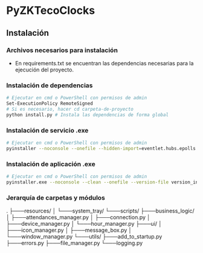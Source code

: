 # PyZKTecoClocks

## Instalación

### Archivos necesarios para instalación
-   En requirements.txt se encuentran las dependencias necesarias para la ejecución del proyecto.

### Instalación de dependencias
```bash
# Ejecutar en cmd o PowerShell con permisos de admin
Set-ExecutionPolicy RemoteSigned
# Si es necesario, hacer cd carpeta-de-proyecto
python install.py # Instala las dependencias de forma global
```

### Instalación de servicio .exe
```bash
# Ejecutar en cmd o PowerShell con permisos de admin
pyinstaller --noconsole --onefile --hidden-import=eventlet.hubs.epolls --hidden-import=eventlet.hubs.kqueue --hidden-import=eventlet.hubs.selects --hidden-import=dns --hidden-import=dns.dnssec --hidden-import=dns.e164 --hidden-import=dns.hash --hidden-import=dns.namedict --hidden-import=dns.tsigkeyring --hidden-import=dns.update --hidden-import=dns.version --hidden-import=dns.zone --hidden-import=dns.versioned schedulerService.py
```

### Instalación de aplicación .exe
```bash
# Ejecutar en cmd o PowerShell con permisos de admin
pyinstaller.exe --noconsole --clean --onefile --version-file version_info.txt --hidden-import=eventlet.hubs.epolls --hidden-import=eventlet.hubs.kqueue --hidden-import=eventlet.hubs.selects --hidden-import=dns --hidden-import=dns.dnssec --hidden-import=dns.e164 --hidden-import=dns.hash --hidden-import=dns.namedict --hidden-import=dns.tsigkeyring --hidden-import=dns.update --hidden-import=dns.version --hidden-import=dns.zone --hidden-import=dns.versioned -n "Programa Reloj de Asistencias" -i "resources/fingerprint.ico" --add-data "json/errors.json;json/" --add-data "resources/window/*;resources/window" --add-data "resources/system_tray/*;resources/system_tray" --add-data "resources/fingerprint.ico;resources/" --noupx --log-level=INFO --debug all main.py
```

### Jerarquía de carpetas y módulos
.
├───resources/
│   └───system_tray/
└───scripts/
    ├───business_logic/
    │	├───attendances_manager.py
    │   ├───connection.py
    │   ├───device_manager.py
    │   └───hour_manager.py
    ├───ui/
    │	├───icon_manager.py
    │   ├───message_box.py
    │   └───window_manager.py
    └───utils/
     	├───add_to_startup.py
        ├───errors.py
        ├───file_manager.py
        └───logging.py